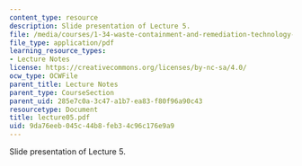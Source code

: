 ```yaml
---
content_type: resource
description: Slide presentation of Lecture 5.
file: /media/courses/1-34-waste-containment-and-remediation-technology-spring-2004/9da76eeb045c44b8feb34c96c176e9a9_lecture05.pdf
file_type: application/pdf
learning_resource_types:
- Lecture Notes
license: https://creativecommons.org/licenses/by-nc-sa/4.0/
ocw_type: OCWFile
parent_title: Lecture Notes
parent_type: CourseSection
parent_uid: 285e7c0a-3c47-a1b7-ea83-f80f96a90c43
resourcetype: Document
title: lecture05.pdf
uid: 9da76eeb-045c-44b8-feb3-4c96c176e9a9
---
```

Slide presentation of Lecture 5.